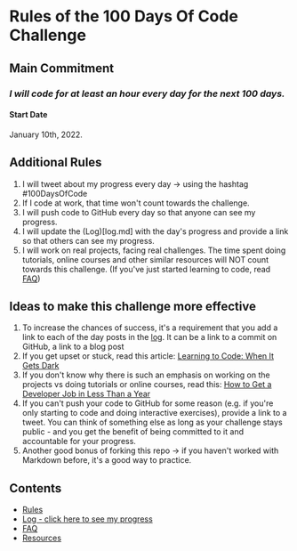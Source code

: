 # Rules of the 100 Days Of Code Challenge

## Main Commitment
### *I will code for at least an hour every day for the next 100 days.*

#### Start Date
January 10th, 2022.

## Additional Rules
1. I will tweet about my progress every day -> using the hashtag #100DaysOfCode
2. If I code at work, that time won't count towards the challenge.
3. I will push code to GitHub every day so that anyone can see my progress.
4. I will update the (Log)[log.md] with the day's progress and provide a link so that others can see my progress.
5. I will work on real projects, facing real challenges. The time spent doing tutorials, online courses and other similar resources will NOT count towards this challenge. (If you've just started learning to code, read [FAQ](FAQ.md))


## Ideas to make this challenge more effective
1. To increase the chances of success, it's a requirement that you add a link to each of the day posts in the [log](log.md). It can be a link to a commit on GitHub, a link to a blog post
2. If you get upset or stuck, read this article: [Learning to Code: When It Gets Dark](https://www.freecodecamp.org/news/learning-to-code-when-it-gets-dark-e485edfb58fd/)
3. If you don't know why there is such an emphasis on working on the projects vs doing tutorials or online courses, read this: [How to Get a Developer Job in Less Than a Year](https://www.freecodecamp.org/news/how-to-get-a-developer-job-in-less-than-a-year-c27bbfe71645/)
4. If you can't push your code to GitHub for some reason (e.g. if you're only starting to code and doing interactive exercises), provide a link to a tweet. You can think of something else as long as your challenge stays public - and you get the benefit of being committed to it and accountable for your progress.
5. Another good bonus of forking this repo -> if you haven't worked with Markdown before, it's a good way to practice.

## Contents
* [Rules](rules.md)
* [Log - click here to see my progress](log.md)
* [FAQ](FAQ.md)
* [Resources](resources.md)
